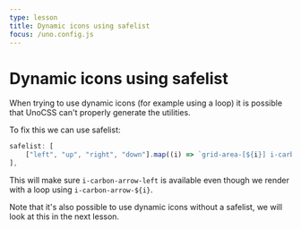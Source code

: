```yaml
---
type: lesson
title: Dynamic icons using safelist
focus: /uno.config.js
---
```


# Dynamic icons using safelist

When trying to use dynamic icons (for example using a loop) it is possible that UnoCSS can't properly generate the utilities.

To fix this we can use safelist:

```ts
safelist: [
	["left", "up", "right", "down"].map((i) => `grid-area-[${i}] i-carbon-arrow-${i}`.split(" ")),
],
```

This will make sure `i-carbon-arrow-left` is available even though we render with a loop using `i-carbon-arrow-${i}`.

Note that it's also possible to use dynamic icons without a safelist, we will look at this in the next lesson.